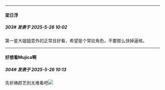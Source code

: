 ﻿
*****

####  梁日浮  
##### 303#       发表于 2025-5-26 10:02

第一星大姐姐意外的正常且好看，希望是个常驻角色，不要那么快掉逼格。


*****

####  好想看Mujica啊  
##### 304#       发表于 2025-5-26 10:13

先祈祷颜艺别太难看吧<img src="https://static.stage1st.com/image/smiley/face2017/067.png" referrerpolicy="no-referrer">


